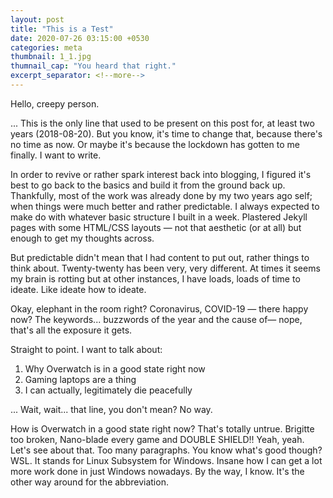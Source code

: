 ```yaml
---
layout: post
title: "This is a Test"
date: 2020-07-26 03:15:00 +0530
categories: meta
thumbnail: 1_1.jpg
thumnail_cap: "You heard that right."
excerpt_separator: <!--more-->
---
```


Hello, creepy person. <!--more-->

... This is the only line that used to be present on this post for, at least two years (2018-08-20). But you know, it's time to change that, because there's no time as now. Or maybe it's because the lockdown has gotten to me finally. I want to write.

In order to revive or rather spark interest back into blogging, I figured it's best to go back to the basics and build it from the ground back up. Thankfully, most of the work was already done by my two years ago self; when things were much better and rather predictable. I always expected to make do with whatever basic structure I built in a week. Plastered Jekyll pages with some HTML/CSS layouts — not that aesthetic (or at all) but enough to get my thoughts across.

But predictable didn't mean that I had content to put out, rather things to think about. Twenty-twenty has been very, very different. At times it seems my brain is rotting but at other instances, I have loads, loads of time to ideate. Like ideate how to ideate.

Okay, elephant in the room right? Coronavirus, COVID-19 — there happy now? The keywords... buzzwords of the year and the cause of— nope, that's all the exposure it gets.

Straight to point. I want to talk about:
1. Why Overwatch is in a good state right now
2. Gaming laptops are a thing
3. I can actually, legitimately die peacefully

... Wait, wait... that line, you don't mean? No way.

How is Overwatch in a good state right now? That's totally untrue. Brigitte too broken, Nano-blade every game and DOUBLE SHIELD!! Yeah, yeah. Let's see about that. Too many paragraphs. You know what's good though? WSL. It stands for Linux Subsystem for Windows. Insane how I can get a lot more work done in just Windows nowadays. By the way, I know. It's the other way around for the abbreviation.
